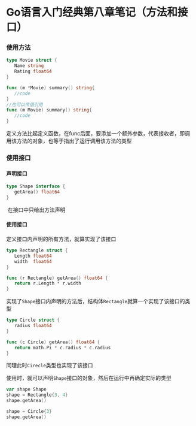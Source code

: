# Go语言入门经典第八章笔记（方法和接口）

### 使用方法

```go
type Movie struct {
   Name string
   Rating float64
}

func (m *Movie) summary() string{
   //code
}
//也可以传值引用
func (m Movie) summary() string{
   //code
}
```

定义方法比起定义函数，在func后面，要添加一个额外参数，代表接收者，即调用该方法的对象，也等于指出了运行调用该方法的类型

### 使用接口

#### 声明接口

```go
type Shape interface {
   getArea() float64
}
```

​		在接口中只给出方法声明

#### 使用接口

定义接口内声明的所有方法，就算实现了该接口

```go
type Rectangle struct {
   Length float64
   width  float64
}

func (r Rectangle) getArea() float64 {
   return r.Length * r.width
}
```

实现了`Shape`接口内声明的方法后，结构体`Rectangle`就算一个实现了该接口的类型

```go
type Circle struct {
   radius float64
}

func (c Circle) getArea() float64 {
   return math.Pi * c.radius * c.radius
}
```

同理此时`Cirecle`类型也实现了该接口

使用时，就可以声明`Shape`接口的对象，然后在运行中再确定实际的类型

```go
var shape Shape
shape = Rectangle{3, 4}
shape.getArea()

shape = Circle{3}
shape.getArea()
```